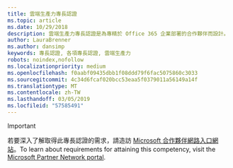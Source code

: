 ```yaml
---
title: 雲端生產力專長認證
ms.topic: article
ms.date: 10/29/2018
description: 雲端生產力專長認證是為專精於 Office 365 企業部署的合作夥伴而設計。 透過此專長認證，以備受肯定的雲端解決方案提供者姿態，向尋求合格雲端解決方案合作夥伴的客戶展示貴公司與眾不同的優勢。
author: LauraBrenner
ms.author: dansimp
keywords: 專長認證, 各項專長認證, 雲端生產力
robots: noindex,nofollow
ms.localizationpriority: medium
ms.openlocfilehash: f0aabf09435dbb1f08ddd79f6fac5075860c3033
ms.sourcegitcommit: 4c34d6fcaf020bcc53eaa5f0379011a56149a14f
ms.translationtype: MT
ms.contentlocale: zh-TW
ms.lasthandoff: 03/05/2019
ms.locfileid: "57585491"
---
```

>[!IMPORTANT]
><span data-ttu-id="c5ebd-105">若要深入了解取得此專長認證的需求，請造訪 [Microsoft 合作夥伴網路入口網站](https://partner.microsoft.com/membership/competencies)。</span><span class="sxs-lookup"><span data-stu-id="c5ebd-105">To learn about requirements for attaining this competency, visit the [Microsoft Partner Network portal](https://partner.microsoft.com/membership/competencies).</span></span>

<!--
# Cloud Productivity competency

The Cloud Productivity competency is for partners who specialize in enterprise deployments of Office 365. Differentiate your company with this competency as a proven cloud solution provider for customers searching for qualified cloud solution partners.

## Managed Service Partner option
The Managed Service Partner option is ideal for partners who manage Office 365 environments for their customer as well as provide deployment services. Complete all the steps within the option to attain the Cloud Productivity competency.
### Silver
1.  Your organization must meet the performance thresholds:
    - **Developed markets** 
        - Partners must have deployed 2,000 active entitlements (active users)
    - **Developing markets**
        -  Partners must have deployed 1,000 active entitlements (active users)
    
    - The deployments can be any Microsoft Office 365 workload (Exchange Online, SharePoint Online, Skype for Business, or Yammer) or ProPlus. Trial SKUs are not included.     
    - Note: Active entitlements measures the count of active users on a specific workload 
    - For these customers, you have to be associated as Office 365 Delegated Administrator or Transacting Partner or Digital Partner of Record or Fast Track Partner.
    - [Learn more](https://partner.microsoft.com/en-us/membership/digital-partner-of-record) about these associations.

2. Your organization must have **1** individual pass the exam requirements.

    - **1** individual must pass all the following exams:

        - [Exam 70-346](https://www.microsoft.com/en-us/learning/exam-70-346.aspx): Managing Office 365 Identities and Requirements  
        - [Exam 70-347](https://www.microsoft.com/en-us/learning/exam-70-347.aspx): Enabling Office 365 Services
    
    **OR**

    - **1** individual must obtain the following certification:  
        - [MCSA](https://www.microsoft.com/en-us/learning/mcsa-office365-certification.aspx): Office 365

### Gold

1.  Your organization must meet the performance thresholds. 

    - Partners must have deployed 4,000 active entitlements (active users).
    - The deployments can be any Microsoft Office 365 workload (Exchange Online, SharePoint Online, Skype for Business, or Yammer) or ProPlus. Trial SKUs are not included.
    - Note: Active entitlements measures the count of active users on a specific workload
    - For these customers, you have to be associated as Office 365 Delegated Administrator or Transacting Partner or Digital Partner of Record or Fast Track Partner.
    - [Learn more](https://partner.microsoft.com/en-us/membership/digital-partner-of-record) about these associations.

2.  Your organization must have **2** individuals pass the exam requirements.

    - **2** individuals must pass all the following exams:

        - [Exam 70-346](https://www.microsoft.com/en-us/learning/exam-70-346.aspx): Managing Office 365 Identities and Requirements  
        - [Exam 70-347](https://www.microsoft.com/en-us/learning/exam-70-347.aspx): Enabling Office 365 Services
        
    **OR**
    
    - **2** individuals must obtain the following certification:
        - [MCSA](https://www.microsoft.com/en-us/learning/mcsa-office365-certification.aspx): Office 365
-->




